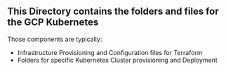 ##  This Directory contains the folders and files for the GCP Kubernetes

Those components are typically:

* Infrastructure Provisioning and Configuration files for Terraform
* Folders for specific Kubernetes Cluster provisioning and Deployment
